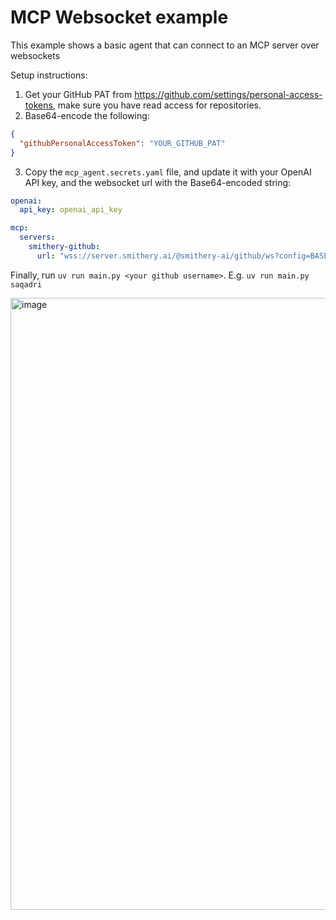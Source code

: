 # MCP Websocket example

This example shows a basic agent that can connect to an MCP server over websockets

Setup instructions:

1. Get your GitHub PAT from https://github.com/settings/personal-access-tokens, make sure you have read access for repositories.
2. Base64-encode the following:

```json
{
  "githubPersonalAccessToken": "YOUR_GITHUB_PAT"
}
```

3. Copy the `mcp_agent.secrets.yaml` file, and update it with your OpenAI API key, and the websocket url with the Base64-encoded string:

```yaml
openai:
  api_key: openai_api_key

mcp:
  servers:
    smithery-github:
      url: "wss://server.smithery.ai/@smithery-ai/github/ws?config=BASE64_ENCODED_CONFIG"
```

Finally, run `uv run main.py <your github username>`. E.g. `uv run main.py saqadri`

<img width="979" alt="image" src="https://github.com/user-attachments/assets/55ca84fe-b9f3-4930-9f8f-3e7fb7449e5b" />
